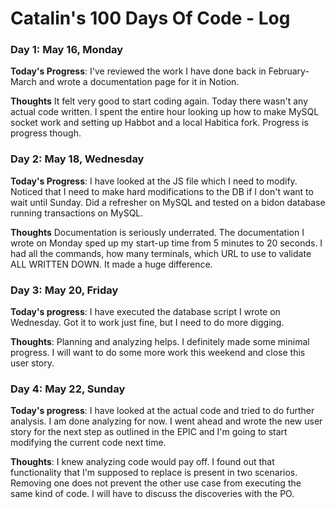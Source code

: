 # Catalin's 100 Days Of Code - Log
<!--
### Day 0: February 30, 2016 (Example 1)
##### (delete me or comment me out)

**Today's Progress**: Fixed CSS, worked on canvas functionality for the app.

**Thoughts:** I really struggled with CSS, but, overall, I feel like I am slowly getting better at it. Canvas is still new for me, but I managed to figure out some basic functionality.

**Link to work:** [Calculator App](http://www.example.com)

### Day 0: February 30, 2016 (Example 2)
##### (delete me or comment me out)

**Today's Progress**: Fixed CSS, worked on canvas functionality for the app.

**Thoughts**: I really struggled with CSS, but, overall, I feel like I am slowly getting better at it. Canvas is still new for me, but I managed to figure out some basic functionality.

**Link(s) to work**: [Calculator App](http://www.example.com)
-->

### Day 1: May 16, Monday

**Today's Progress**: I've reviewed the work I have done back in February-March and wrote a documentation page for it in Notion.

**Thoughts** It felt very good to start coding again. Today there wasn't any actual code written. I spent the entire hour looking up how to make MySQL socket work and setting up Habbot and a local Habitica fork. Progress is progress though.

### Day 2: May 18, Wednesday

**Today's Progress**: I have looked at the JS file which I need to modify. Noticed that I need to make hard modifications to the DB if I don't want to wait until Sunday. Did a refresher on MySQL and tested on a bidon database running transactions on MySQL. 

**Thoughts** Documentation is seriously underrated. The documentation I wrote on Monday sped up my start-up time from 5 minutes to 20 seconds. I had all the commands, how many terminals, which URL to use to validate ALL WRITTEN DOWN. It made a huge difference.

### Day 3: May 20, Friday

**Today's progress**: I have executed the database script I wrote on Wednesday. Got it to work just fine, but I need to do more digging. 

**Thoughts**: Planning and analyzing helps. I definitely made some minimal progress. I will want to do some more work this weekend and close this user story.


### Day 4: May 22, Sunday

**Today's progress**: I have looked at the actual code and tried to do further analysis. I am done analyzing for now. I went ahead and wrote the new user story for the next step as outlined in the EPIC and I'm going to start modifying the current code next time.

**Thoughts**: I knew analyzing code would pay off. I found out that functionality that I'm supposed to replace is present in two scenarios. Removing one does not prevent the other use case from executing the same kind of code. I will have to discuss the discoveries with the PO.
